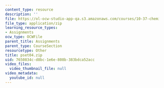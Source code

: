 ```yaml
---
content_type: resource
description: ''
file: https://ol-ocw-studio-app-qa.s3.amazonaws.com/courses/10-37-chemical-and-biological-reaction-engineering-spring-2007/7650834cd8bc1e6e808b383bdca52acc_pset04.zip
file_type: application/zip
learning_resource_types:
- Assignments
ocw_type: OCWFile
parent_title: Assignments
parent_type: CourseSection
resourcetype: Other
title: pset04.zip
uid: 7650834c-d8bc-1e6e-808b-383bdca52acc
video_files:
  video_thumbnail_file: null
video_metadata:
  youtube_id: null
---
```

